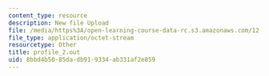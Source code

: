 ```yaml
---
content_type: resource
description: New file Upload
file: /media/https%3A/open-learning-course-data-rc.s3.amazonaws.com/12-811-tropical-meteorology-spring-2011/8bbd4b5085dadb919334ab331af2e859_profile_2.out
file_type: application/octet-stream
resourcetype: Other
title: profile_2.out
uid: 8bbd4b50-85da-db91-9334-ab331af2e859
---
```

